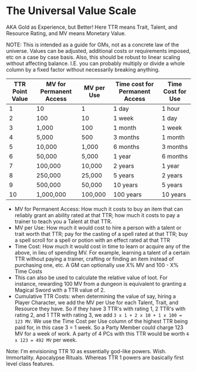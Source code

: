 # The Universal Value Scale

AKA Gold as Experience, but Better! Here TTR means Trait, Talent, and Resource Rating, and MV means Monetary Value.

NOTE: This is intended as a guide for GMs, not as a concrete law of the universe. Values can be adjusted, additional costs or requirements imposed, etc on a case by case basis. Also, this should be robust to linear scaling without affecting balance. I.E. you can probably multiply or divide a whole column by a fixed factor without necessarily breaking anything.

| TTR Point Value | MV for Permanent Access | MV per Use | Time cost for Permanent Access | Time Cost for Use |
| --------------- | ----------------------- | ---------- | ------------------------------ | ----------------- |
| 1               | 10                      | 1          | 1 day                          | 1 hour            |
| 2               | 100                     | 10         | 1 week                         | 1 day             |
| 3               | 1,000                   | 100        | 1 month                        | 1 week            |
| 4               | 5,000                   | 500        | 3 months                       | 1 month           |
| 5               | 10,000                  | 1,000      | 6 months                       | 3 months          |
| 6               | 50,000                  | 5,000      | 1 year                         | 6 months          |
| 7               | 100,000                 | 10,000     | 2 years                        | 1 year            |
| 8               | 250,000                 | 25,000     | 5 years                        | 2 years           |
| 9               | 500,000                 | 50,000     | 10 years                       | 5 years           |
| 10              | 1,000,000               | 100,000    | 100 years                      | 10 years          |

* MV for Permanent Access: How much it costs to buy an item that can reliably grant an ability rated at that TTR; how much it costs to pay a trainer to teach you a Talent at that TTR.
* MV per Use: How much it would cost to hire a person with a talent or trait worth that TTR; pay for the casting of a spell rated at that TTR; buy a spell scroll for a spell or potion with an effect rated at that TTR
* Time Cost: How much it would cost in time to learn or acquire any of the above, in lieu of spending MV. For example, learning a talent of a certain TTR without paying a trainer, crafting or finding an item instead of purchasing one, etc. A GM can optionally use X% MV and 100 - X% Time Costs
* This can also be used to calculate the relative value of loot. For instance, rewarding 100 MV from a dungeon is equivalent to granting a Magical Sword with a TTR value of 2.
* Cumulative TTR Costs: when determining the value of say, hiring a Player Character, we add the MV per Use for each Talent, Trait, and Resource they have. So if they have 3 TTR's with rating 1, 2 TTR's with rating 2, and 1 TTR with rating 3, we add `3 x 1 + 2 x 10 + 1 x 100 = 123 MV`. We use the Time Cost per Use column of the highest TTR being paid for, in this case 3 = 1 week. So a Party Member could charge 123 MV for a week of work. A party of 4 PCs with this TTR would be worth `4 x 123 = 492 MV` per week.

Note: I'm envisioning TTR 10 as essentially god-like powers. Wish. Immortality. Apocalypse Rituals. Whereas TTR 1 powers are basically first level class features.
